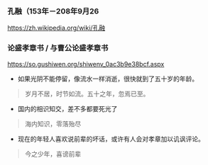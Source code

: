 ### 孔融（153年－208年9月26
https://zh.wikipedia.org/wiki/孔融
### 论盛孝章书 / 与曹公论盛孝章书
https://so.gushiwen.org/shiwenv_0ac3b9e38bcf.aspx
- 如果光阴不能停留，像流水一样消逝，很快就到了五十岁的年龄。
>岁月不居，时节如流。五十之年，忽焉已至。
- 国内的相识知交，差不多都要死光了
>海内知识，零落殆尽
- 现在的年轻人喜欢说前辈的坏话，或许有人会对孝章加以讥讽评论。
>今之少年，喜谤前辈
